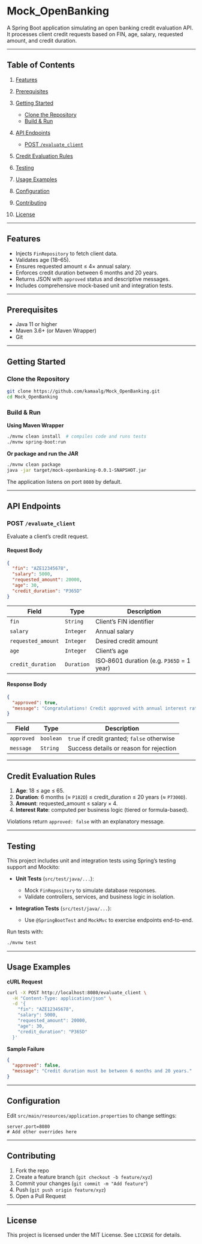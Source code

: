 # Mock_OpenBanking
A Spring Boot application simulating an open banking credit evaluation API. It processes client credit requests based on FIN, age, salary, requested amount, and credit duration.

---

## Table of Contents

1. [Features](#features)
2. [Prerequisites](#prerequisites)
3. [Getting Started](#getting-started)

   * [Clone the Repository](#clone-the-repository)
   * [Build & Run](#build--run)
4. [API Endpoints](#api-endpoints)

   * [POST `/evaluate_client`](#post-evaluate_client)
5. [Credit Evaluation Rules](#credit-evaluation-rules)
6. [Testing](#testing)
7. [Usage Examples](#usage-examples)
8. [Configuration](#configuration)
9. [Contributing](#contributing)
10. [License](#license)

---

## Features

* Injects `FinRepository` to fetch client data.
* Validates age (18–65).
* Ensures requested amount ≤ 4× annual salary.
* Enforces credit duration between 6 months and 20 years.
* Returns JSON with `approved` status and descriptive messages.
* Includes comprehensive mock-based unit and integration tests.

---

## Prerequisites

* Java 11 or higher
* Maven 3.6+ (or Maven Wrapper)
* Git

---

## Getting Started

### Clone the Repository

```bash
git clone https://github.com/kamaalg/Mock_OpenBanking.git
cd Mock_OpenBanking
```

### Build & Run

**Using Maven Wrapper**

```bash
./mvnw clean install  # compiles code and runs tests
./mvnw spring-boot:run
```

**Or package and run the JAR**

```bash
./mvnw clean package
java -jar target/mock-openbanking-0.0.1-SNAPSHOT.jar
```

The application listens on port `8080` by default.

---

## API Endpoints

### POST `/evaluate_client`

Evaluate a client’s credit request.

#### Request Body

```json
{
  "fin": "AZE12345678",
  "salary": 5000,
  "requested_amount": 20000,
  "age": 30,
  "credit_duration": "P365D"
}
```

| Field              | Type       | Description                               |
| ------------------ | ---------- | ----------------------------------------- |
| `fin`              | `String`   | Client’s FIN identifier                   |
| `salary`           | `Integer`  | Annual salary                             |
| `requested_amount` | `Integer`  | Desired credit amount                     |
| `age`              | `Integer`  | Client’s age                              |
| `credit_duration`  | `Duration` | ISO‑8601 duration (e.g. `P365D` = 1 year) |

#### Response Body

```json
{
  "approved": true,
  "message": "Congratulations! Credit approved with annual interest rate 7.50% for amount 20000."
}
```

| Field      | Type      | Description                                 |
| ---------- | --------- | ------------------------------------------- |
| `approved` | `boolean` | `true` if credit granted; `false` otherwise |
| `message`  | `String`  | Success details or reason for rejection     |

---

## Credit Evaluation Rules

1. **Age**: 18 ≤ age ≤ 65.
2. **Duration**: 6 months (≈ `P182D`) ≤ credit\_duration ≤ 20 years (≈ `P7300D`).
3. **Amount**: requested\_amount ≤ salary × 4.
4. **Interest Rate**: computed per business logic (tiered or formula-based).

Violations return `approved: false` with an explanatory message.

---

## Testing

This project includes unit and integration tests using Spring’s testing support and Mockito:

* **Unit Tests** (`src/test/java/...`):

  * Mock `FinRepository` to simulate database responses.
  * Validate controllers, services, and business logic in isolation.

* **Integration Tests** (`src/test/java/...`):

  * Use `@SpringBootTest` and `MockMvc` to exercise endpoints end-to-end.

Run tests with:

```bash
./mvnw test
```

---

## Usage Examples

**cURL Request**

```bash
curl -X POST http://localhost:8080/evaluate_client \
  -H "Content-Type: application/json" \
  -d '{
    "fin": "AZE12345678",
    "salary": 5000,
    "requested_amount": 20000,
    "age": 30,
    "credit_duration": "P365D"
  }'
```

**Sample Failure**

```json
{
  "approved": false,
  "message": "Credit duration must be between 6 months and 20 years."
}
```

---

## Configuration

Edit `src/main/resources/application.properties` to change settings:

```properties
server.port=8080
# Add other overrides here
```

---

## Contributing

1. Fork the repo
2. Create a feature branch (`git checkout -b feature/xyz`)
3. Commit your changes (`git commit -m "Add feature"`)
4. Push (`git push origin feature/xyz`)
5. Open a Pull Request

---

## License

This project is licensed under the MIT License. See `LICENSE` for details.
